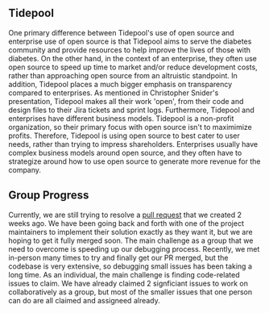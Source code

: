 ## Tidepool 

One primary difference between Tidepool's use of open source and enterprise use of open source is that Tidepool aims to serve the diabetes community and provide resources to help improve the lives of those with diabetes. On the other hand, in the context of an enterprise, they often use open source to speed up time to market and/or reduce development costs, rather than approaching open source from an altruistic standpoint. In addition, Tidepool places a much bigger emphasis on transparency compared to enterprises. As mentioned in Christopher Snider's presentation, Tidepool makes all their work 'open', from their code and design files to their Jira tickets and sprint logs. Furthermore, Tidepool and enterprises have different business models. Tidepool is a non-profit organization, so their primary focus with open source isn't to maximimize profits. Therefore, Tidepool is using open source to best cater to user needs, rather than trying to impress shareholders. Enterprises usually have complex business models around open source, and they often have to strategize around how to use open source to generate more revenue for the company. 

## Group Progress

Currently, we are still trying to resolve a [pull request](https://github.com/openfoodfacts/openfoodfacts-server/pull/10063) that we created 2 weeks ago. We have been going back and forth with one of the project maintainers to implement their solution exactly as they want it, but we are hoping to get it fully merged soon. The main challenge as a group that we need to overcome is speeding up our debugging process. Recently, we met in-person many times to try and finally get our PR merged, but the codebase is very extensive, so debugging small issues has been taking a long time. As an individual, the main challenge is finding code-related issues to claim. We have already claimed 2 signficiant issues to work on collaboratively as a group, but most of the smaller issues that one person can do are all claimed and assigneed already. 